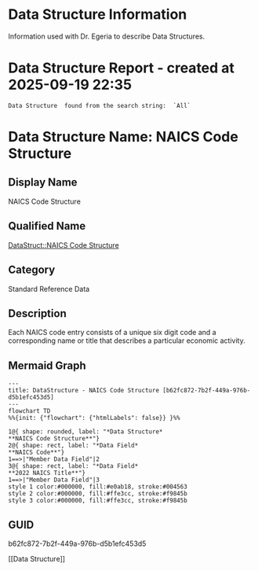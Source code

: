 # Data Structure Information
Information used with Dr. Egeria to describe Data Structures.

# Data Structure Report - created at 2025-09-19 22:35
	Data Structure  found from the search string:  `All`

<a id="b62fc872-7b2f-449a-976b-d5b1efc453d5"></a>
# Data Structure Name: NAICS Code Structure

## Display Name
NAICS Code Structure

## Qualified Name
[DataStruct::NAICS Code Structure](#b62fc872-7b2f-449a-976b-d5b1efc453d5)

## Category
Standard Reference Data

## Description
Each NAICS code entry consists of a unique six digit code and a corresponding name or title that describes a particular economic activity.

## Mermaid Graph

```mermaid
---
title: DataStructure - NAICS Code Structure [b62fc872-7b2f-449a-976b-d5b1efc453d5]
---
flowchart TD
%%{init: {"flowchart": {"htmlLabels": false}} }%%

1@{ shape: rounded, label: "*Data Structure*
**NAICS Code Structure**"}
2@{ shape: rect, label: "*Data Field*
**NAICS Code**"}
1==>|"Member Data Field"|2
3@{ shape: rect, label: "*Data Field*
**2022 NAICS Title**"}
1==>|"Member Data Field"|3
style 1 color:#000000, fill:#e0ab18, stroke:#004563
style 2 color:#000000, fill:#ffe3cc, stroke:#f9845b
style 3 color:#000000, fill:#ffe3cc, stroke:#f9845b
```
## GUID
b62fc872-7b2f-449a-976b-d5b1efc453d5

[[Data Structure]]